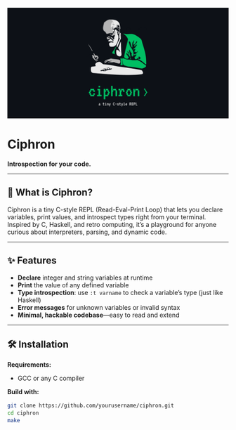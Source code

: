 <p align="center">
  <img src="./banner.png" alt="Ciphron Banner" width="520">
</p>

# Ciphron

**Introspection for your code.**

---

## 🚀 What is Ciphron?

Ciphron is a tiny C-style REPL (Read-Eval-Print Loop) that lets you declare variables, print values, and introspect types right from your terminal. Inspired by C, Haskell, and retro computing, it’s a playground for anyone curious about interpreters, parsing, and dynamic code.

---

## ✨ Features

- **Declare** integer and string variables at runtime
- **Print** the value of any defined variable
- **Type introspection**: use `:t varname` to check a variable’s type (just like Haskell)
- **Error messages** for unknown variables or invalid syntax
- **Minimal, hackable codebase**—easy to read and extend

---

## 🛠️ Installation

**Requirements:**

- GCC or any C compiler

**Build with:**

```bash
git clone https://github.com/yourusername/ciphron.git
cd ciphron
make
```

